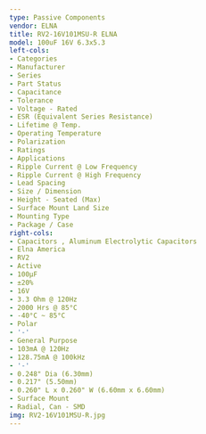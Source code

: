 ```yaml
---
type: Passive Components
vendor: ELNA
title: RV2-16V101MSU-R ELNA
model: 100uF 16V 6.3x5.3
left-cols:
- Categories
- Manufacturer
- Series
- Part Status
- Capacitance
- Tolerance
- Voltage - Rated
- ESR (Equivalent Series Resistance)
- Lifetime @ Temp.
- Operating Temperature
- Polarization
- Ratings
- Applications
- Ripple Current @ Low Frequency
- Ripple Current @ High Frequency
- Lead Spacing
- Size / Dimension
- Height - Seated (Max)
- Surface Mount Land Size
- Mounting Type
- Package / Case
right-cols:
- Capacitors , Aluminum Electrolytic Capacitors
- Elna America
- RV2
- Active
- 100µF
- ±20%
- 16V
- 3.3 Ohm @ 120Hz
- 2000 Hrs @ 85°C
- -40°C ~ 85°C
- Polar
- '-'
- General Purpose
- 103mA @ 120Hz
- 128.75mA @ 100kHz
- '-'
- 0.248" Dia (6.30mm)
- 0.217" (5.50mm)
- 0.260" L x 0.260" W (6.60mm x 6.60mm)
- Surface Mount
- Radial, Can - SMD
img: RV2-16V101MSU-R.jpg
---
```

